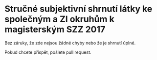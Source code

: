 # Stručné subjektivní shrnutí látky ke společným a ZI okruhům k magisterským SZZ 2017

Bez záruky, že zde nejsou žádné chyby nebo že je shrnutí úplné.

Pokud chcete přispět, pošlete pull request.
